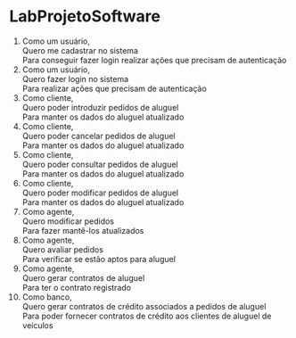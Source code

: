 # LabProjetoSoftware

<ol>
  <li>
    Como um usuário,<br>
    Quero me cadastrar no sistema<br>
    Para conseguir fazer login realizar ações que precisam de autenticação
  </li>
  <li>
    Como um usuário,<br>
    Quero fazer login no sistema<br>
    Para realizar ações que precisam de autenticação
  </li>
  <li>
    Como cliente,<br>
    Quero poder introduzir pedidos de aluguel<br>
    Para manter os dados do aluguel atualizado
  </li>
  <li>
    Como cliente,<br>
    Quero poder cancelar pedidos de aluguel<br>
    Para manter os dados do aluguel atualizado
  </li>
  <li>
    Como cliente,<br>
    Quero poder consultar pedidos de aluguel<br>
    Para manter os dados do aluguel atualizado
  </li>
  <li>
    Como cliente,<br>
    Quero poder modificar pedidos de aluguel<br>
    Para manter os dados do aluguel atualizado
  </li>
  <li>
    Como agente,<br>
    Quero modificar pedidos<br>
    Para fazer mantê-los atualizados
  </li>
  <li>
    Como agente,<br>
    Quero avaliar pedidos<br>
    Para verificar se estão aptos para aluguel
  </li>
  <li>
    Como agente,<br>
    Quero gerar contratos de aluguel<br>
    Para ter o contrato registrado
  </li>
  <li>
    Como banco,<br>
    Quero gerar contratos de crédito associados a pedidos de aluguel<br>
    Para poder fornecer contratos de crédito aos clientes de aluguel de veículos
  </li>
</ol>
